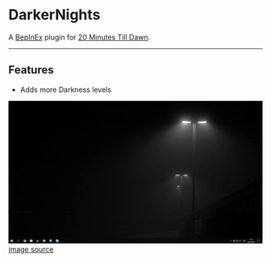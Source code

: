 # DarkerNights
A [BepInEx](https://github.com/BepInEx/BepInEx/releases) plugin for [20 Minutes Till Dawn](https://store.steampowered.com/app/1966900/20_Minutes_Till_Dawn/).

---

## Features
- Adds more Darkness levels

![preview-image](icon.png)
[image source](https://steamcommunity.com/sharedfiles/filedetails/?id=1468116360)